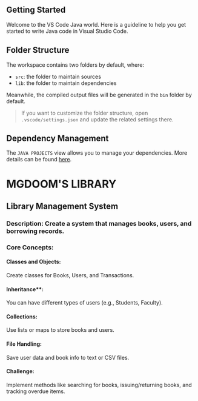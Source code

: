 ## Getting Started

Welcome to the VS Code Java world. Here is a guideline to help you get started to write Java code in Visual Studio Code.

## Folder Structure

The workspace contains two folders by default, where:

- `src`: the folder to maintain sources
- `lib`: the folder to maintain dependencies

Meanwhile, the compiled output files will be generated in the `bin` folder by default.

> If you want to customize the folder structure, open `.vscode/settings.json` and update the related settings there.

## Dependency Management

The `JAVA PROJECTS` view allows you to manage your dependencies. More details can be found [here](https://github.com/microsoft/vscode-java-dependency#manage-dependencies).



# MGDOOM'S LIBRARY
## Library Management System
### Description: Create a system that manages books, users, and borrowing records.
### Core Concepts:

#### Classes and Objects: 
Create classes for Books, Users, and Transactions.
#### Inheritance**:
You can have different types of users (e.g., Students, Faculty).
#### Collections: 
Use lists or maps to store books and users.
#### File Handling: 
Save user data and book info to text or CSV files.
#### Challenge: 
Implement methods like searching for books, issuing/returning books, and tracking overdue items.